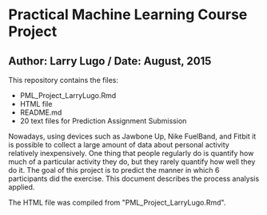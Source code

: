 # Practical Machine Learning Course Project

## Author: Larry Lugo / Date: August, 2015

This repository contains the files:

 - PML_Project_LarryLugo.Rmd
 - HTML file
 - README.md
 - 20 text files for Prediction Assignment Submission

Nowadays, using devices such as Jawbone Up, Nike FuelBand, and Fitbit it is possible to collect a large amount of data about personal activity relatively inexpensively. One thing that people regularly do is quantify how much of a particular activity they do, but they rarely quantify how well they do it. 
The goal of this project is to predict the manner in which 6 participants did the exercise. This document describes the process analysis applied.

The HTML file was compiled from "PML_Project_LarryLugo.Rmd".

